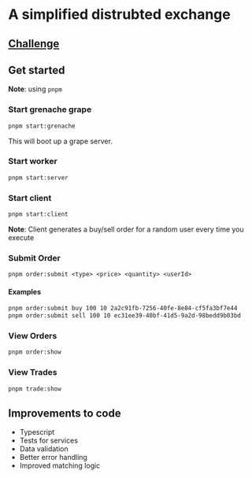 # A simplified distrubted exchange

## [Challenge](Nodejs-Blockchain.md)

## Get started

**Note**: using `pnpm`

### Start grenache grape

```sh
pnpm start:grenache
```

This will boot up a grape server.

### Start worker

```sh
pnpm start:server
```

### Start client

```sh
pnpm start:client
```

**Note**: Client generates a buy/sell order for a random user every time you execute

### Submit Order

```
pnpm order:submit <type> <price> <quantity> <userId>
```

#### Examples

```sh
pnpm order:submit buy 100 10 2a2c91fb-7256-40fe-8e84-cf5fa3bf7e44
pnpm order:submit sell 100 10 ec31ee39-40bf-41d5-9a2d-98bedd9b03bd
```

### View Orders

```sh
pnpm order:show
```

### View Trades

```sh
pnpm trade:show
```

## Improvements to code

- Typescript
- Tests for services
- Data validation
- Better error handling
- Improved matching logic
